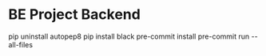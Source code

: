 # BE Project Backend
pip uninstall autopep8
pip install black
pre-commit install
pre-commit run --all-files
